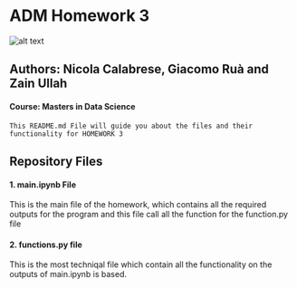 
# ADM Homework 3
![alt text](https://images.squarespace-cdn.com/content/v1/521b03dfe4b090faa025337f/1431575334786-HMH47AMFY26R8XWIJ305/ke17ZwdGBToddI8pDm48kDLdy417ioW1XN8pVTRRcrV7gQa3H78H3Y0txjaiv_0fDoOvxcdMmMKkDsyUqMSsMWxHk725yiiHCCLfrh8O1z5QPOohDIaIeljMHgDF5CVlOqpeNLcJ80NK65_fV7S1Ucw9RPZaVNMwAiaCH5cUexlLh88IEecQmSwgsR20m9ERguvgCERZpXNZ8mcSs3tIUA/image-asset.jpeg)
## Authors: Nicola Calabrese, Giacomo Ruà and Zain Ullah
#### Course: Masters in Data Science
```
This README.md File will guide you about the files and their functionality for HOMEWORK 3 
```
## Repository Files

#### 1. main.ipynb File

This is the main file of the homework, which contains all the required outputs for the program and this file call all the function for the function.py file

#### 2. functions.py file

This is the most techniqal file which contain all the functionality on the outputs of main.ipynb is based.

